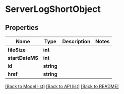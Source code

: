 # ServerLogShortObject

## Properties
Name | Type | Description | Notes
------------ | ------------- | ------------- | -------------
**fileSize** | **int** |  | 
**startDateMS** | **int** |  | 
**id** | **string** |  | 
**href** | **string** |  | 

[[Back to Model list]](../README.md#documentation-for-models) [[Back to API list]](../README.md#documentation-for-api-endpoints) [[Back to README]](../README.md)


